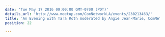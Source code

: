 ```yaml
---
date: 'Tue May 17 2016 00:00:00 GMT-0700 (PDT)'
details_url: 'http://www.meetup.com/ComNetworkLA/events/230213463/'
title: 'An Evening with Tara Roth moderated by Angie Jean-Marie, ComNetworkLA'
position: 22

---
```

